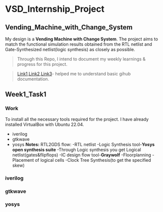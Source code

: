 # **VSD_Internship_Project**
## Vending_Machine_with_Change_System
My design is a **Vending Machine with Change System**. The project aims to match the functional simulation results obtained from the RTL netlist and Gate-Synthesized netlist(logic synthesis) as closely as possible.

>Through this Repo, I intend to document my weekly learnings & progress for this project.

>[Link1](https://docs.github.com/en/get-started/writing-on-github/getting-started-with-writing-and-formatting-on-github/basic-writing-and-formatting-syntax),[Link2](https://www.youtube.com/watch?v=Nj87GEXxhjc),[Link3](https://gist.github.com/citrusui/07978f14b11adada364ff901e27c7f61)- helped me to understand basic gihub documentation.

##  Week1_Task1

### Work
To install all the necessary tools required for the project. I have already installed VirtualBox with Ubuntu 22.04.
- iverilog
- gtkwave
- yosys
**Notes:**
RTL2GDS flow:
-RTL netlist
-Logic Synthesis tool-**Yosys open synthesis suite**
-Through Logic synthesis you get Logical netlist(gates&flipflops)
-IC design flow tool-**Graywolf**
-Floorplanning
-Placement of logical cells
-Clock Tree Synthesis(to get the specified skew)

### iverilog

### gtkwave

### yosys
